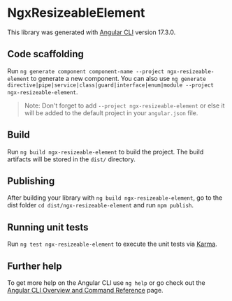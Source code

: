 # NgxResizeableElement

This library was generated with [Angular CLI](https://github.com/angular/angular-cli) version 17.3.0.

## Code scaffolding

Run `ng generate component component-name --project ngx-resizeable-element` to generate a new component. You can also use `ng generate directive|pipe|service|class|guard|interface|enum|module --project ngx-resizeable-element`.
> Note: Don't forget to add `--project ngx-resizeable-element` or else it will be added to the default project in your `angular.json` file. 

## Build

Run `ng build ngx-resizeable-element` to build the project. The build artifacts will be stored in the `dist/` directory.

## Publishing

After building your library with `ng build ngx-resizeable-element`, go to the dist folder `cd dist/ngx-resizeable-element` and run `npm publish`.

## Running unit tests

Run `ng test ngx-resizeable-element` to execute the unit tests via [Karma](https://karma-runner.github.io).

## Further help

To get more help on the Angular CLI use `ng help` or go check out the [Angular CLI Overview and Command Reference](https://angular.io/cli) page.
